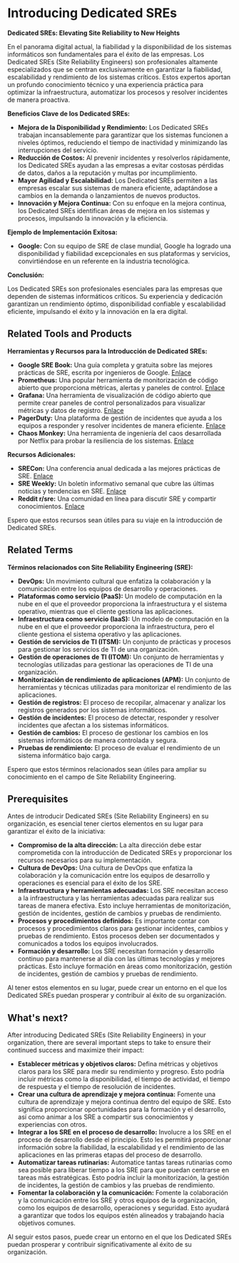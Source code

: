 # Introducing Dedicated SREs

**Dedicated SREs: Elevating Site Reliability to New Heights**

En el panorama digital actual, la fiabilidad y la disponibilidad de los sistemas informáticos son fundamentales para el éxito de las empresas. Los Dedicated SREs (Site Reliability Engineers) son profesionales altamente especializados que se centran exclusivamente en garantizar la fiabilidad, escalabilidad y rendimiento de los sistemas críticos. Estos expertos aportan un profundo conocimiento técnico y una experiencia práctica para optimizar la infraestructura, automatizar los procesos y resolver incidentes de manera proactiva.

**Beneficios Clave de los Dedicated SREs:**

* **Mejora de la Disponibilidad y Rendimiento:** Los Dedicated SREs trabajan incansablemente para garantizar que los sistemas funcionen a niveles óptimos, reduciendo el tiempo de inactividad y minimizando las interrupciones del servicio.
* **Reducción de Costos:** Al prevenir incidentes y resolverlos rápidamente, los Dedicated SREs ayudan a las empresas a evitar costosas pérdidas de datos, daños a la reputación y multas por incumplimiento.
* **Mayor Agilidad y Escalabilidad:** Los Dedicated SREs permiten a las empresas escalar sus sistemas de manera eficiente, adaptándose a cambios en la demanda o lanzamientos de nuevos productos.
* **Innovación y Mejora Continua:** Con su enfoque en la mejora continua, los Dedicated SREs identifican áreas de mejora en los sistemas y procesos, impulsando la innovación y la eficiencia.

**Ejemplo de Implementación Exitosa:**

* **Google:** Con su equipo de SRE de clase mundial, Google ha logrado una disponibilidad y fiabilidad excepcionales en sus plataformas y servicios, convirtiéndose en un referente en la industria tecnológica.

**Conclusión:**

Los Dedicated SREs son profesionales esenciales para las empresas que dependen de sistemas informáticos críticos. Su experiencia y dedicación garantizan un rendimiento óptimo, disponibilidad confiable y escalabilidad eficiente, impulsando el éxito y la innovación en la era digital.

## Related Tools and Products

**Herramientas y Recursos para la Introducción de Dedicated SREs:**

* **Google SRE Book:** Una guía completa y gratuita sobre las mejores prácticas de SRE, escrita por ingenieros de Google. [Enlace](https://sre.google/sre-book/)
* **Prometheus:** Una popular herramienta de monitorización de código abierto que proporciona métricas, alertas y paneles de control. [Enlace](https://prometheus.io/)
* **Grafana:** Una herramienta de visualización de código abierto que permite crear paneles de control personalizados para visualizar métricas y datos de registro. [Enlace](https://grafana.com/)
* **PagerDuty:** Una plataforma de gestión de incidentes que ayuda a los equipos a responder y resolver incidentes de manera eficiente. [Enlace](https://www.pagerduty.com/)
* **Chaos Monkey:** Una herramienta de ingeniería del caos desarrollada por Netflix para probar la resiliencia de los sistemas. [Enlace](https://github.com/Netflix/chaosmonkey)

**Recursos Adicionales:**

* **SRECon:** Una conferencia anual dedicada a las mejores prácticas de SRE. [Enlace](https://srecon.com/)
* **SRE Weekly:** Un boletín informativo semanal que cubre las últimas noticias y tendencias en SRE. [Enlace](https://sreweekly.com/)
* **Reddit r/sre:** Una comunidad en línea para discutir SRE y compartir conocimientos. [Enlace](https://www.reddit.com/r/sre/)

Espero que estos recursos sean útiles para su viaje en la introducción de Dedicated SREs.

## Related Terms

**Términos relacionados con Site Reliability Engineering (SRE):**

* **DevOps:** Un movimiento cultural que enfatiza la colaboración y la comunicación entre los equipos de desarrollo y operaciones.
* **Plataformas como servicio (PaaS):** Un modelo de computación en la nube en el que el proveedor proporciona la infraestructura y el sistema operativo, mientras que el cliente gestiona las aplicaciones.
* **Infraestructura como servicio (IaaS):** Un modelo de computación en la nube en el que el proveedor proporciona la infraestructura, pero el cliente gestiona el sistema operativo y las aplicaciones.
* **Gestión de servicios de TI (ITSM):** Un conjunto de prácticas y procesos para gestionar los servicios de TI de una organización.
* **Gestión de operaciones de TI (ITOM):** Un conjunto de herramientas y tecnologías utilizadas para gestionar las operaciones de TI de una organización.
* **Monitorización de rendimiento de aplicaciones (APM):** Un conjunto de herramientas y técnicas utilizadas para monitorizar el rendimiento de las aplicaciones.
* **Gestión de registros:** El proceso de recopilar, almacenar y analizar los registros generados por los sistemas informáticos.
* **Gestión de incidentes:** El proceso de detectar, responder y resolver incidentes que afectan a los sistemas informáticos.
* **Gestión de cambios:** El proceso de gestionar los cambios en los sistemas informáticos de manera controlada y segura.
* **Pruebas de rendimiento:** El proceso de evaluar el rendimiento de un sistema informático bajo carga.

Espero que estos términos relacionados sean útiles para ampliar su conocimiento en el campo de Site Reliability Engineering.

## Prerequisites

Antes de introducir Dedicated SREs (Site Reliability Engineers) en su organización, es esencial tener ciertos elementos en su lugar para garantizar el éxito de la iniciativa:

* **Compromiso de la alta dirección:** La alta dirección debe estar comprometida con la introducción de Dedicated SREs y proporcionar los recursos necesarios para su implementación.
* **Cultura de DevOps:** Una cultura de DevOps que enfatiza la colaboración y la comunicación entre los equipos de desarrollo y operaciones es esencial para el éxito de los SRE.
* **Infraestructura y herramientas adecuadas:** Los SRE necesitan acceso a la infraestructura y las herramientas adecuadas para realizar sus tareas de manera efectiva. Esto incluye herramientas de monitorización, gestión de incidentes, gestión de cambios y pruebas de rendimiento.
* **Procesos y procedimientos definidos:** Es importante contar con procesos y procedimientos claros para gestionar incidentes, cambios y pruebas de rendimiento. Estos procesos deben ser documentados y comunicados a todos los equipos involucrados.
* **Formación y desarrollo:** Los SRE necesitan formación y desarrollo continuo para mantenerse al día con las últimas tecnologías y mejores prácticas. Esto incluye formación en áreas como monitorización, gestión de incidentes, gestión de cambios y pruebas de rendimiento.

Al tener estos elementos en su lugar, puede crear un entorno en el que los Dedicated SREs puedan prosperar y contribuir al éxito de su organización.

## What's next?

After introducing Dedicated SREs (Site Reliability Engineers) in your organization, there are several important steps to take to ensure their continued success and maximize their impact:

* **Establecer métricas y objetivos claros:** Defina métricas y objetivos claros para los SRE para medir su rendimiento y progreso. Esto podría incluir métricas como la disponibilidad, el tiempo de actividad, el tiempo de respuesta y el tiempo de resolución de incidentes.
* **Crear una cultura de aprendizaje y mejora continua:** Fomente una cultura de aprendizaje y mejora continua dentro del equipo de SRE. Esto significa proporcionar oportunidades para la formación y el desarrollo, así como animar a los SRE a compartir sus conocimientos y experiencias con otros.
* **Integrar a los SRE en el proceso de desarrollo:** Involucre a los SRE en el proceso de desarrollo desde el principio. Esto les permitirá proporcionar información sobre la fiabilidad, la escalabilidad y el rendimiento de las aplicaciones en las primeras etapas del proceso de desarrollo.
* **Automatizar tareas rutinarias:** Automatice tantas tareas rutinarias como sea posible para liberar tiempo a los SRE para que puedan centrarse en tareas más estratégicas. Esto podría incluir la monitorización, la gestión de incidentes, la gestión de cambios y las pruebas de rendimiento.
* **Fomentar la colaboración y la comunicación:** Fomente la colaboración y la comunicación entre los SRE y otros equipos de la organización, como los equipos de desarrollo, operaciones y seguridad. Esto ayudará a garantizar que todos los equipos estén alineados y trabajando hacia objetivos comunes.

Al seguir estos pasos, puede crear un entorno en el que los Dedicated SREs puedan prosperar y contribuir significativamente al éxito de su organización.